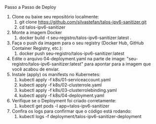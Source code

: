 Passo a Passo de Deploy
1. Clone ou baixe seu repositório localmente:
   1. git clone https://github.com/silvastefan/talos-ipv6-sanitizer.git
   2. cd talos-ipv6-sanitizer
2. Monte a imagem Docker
   1. docker build -t seu-registro/talos-ipv6-sanitizer:latest .
3. Faça o push da imagem para o seu registry (Docker Hub, GitHub Container Registry, etc.):
   1. docker push seu-registro/talos-ipv6-sanitizer:latest
4. Edite o arquivo 04-deployment.yaml na parte de image: "seu-registro/talos-ipv6-sanitizer:latest" para apontar para a imagem que você acabou de enviar.
5. Instale (apply) os manifests no Kubernetes:
   1. kubectl apply -f k8s/01-serviceaccount.yaml
   2. kubectl apply -f k8s/02-clusterrole.yaml
   3. kubectl apply -f k8s/03-clusterrolebinding.yaml
   4. kubectl apply -f k8s/04-deployment.yaml
6. Verifique se o Deployment foi criado corretamente:
   1. kubectl get pods -l app=talos-ipv6-sanitizer
7. Confira os logs para confirmar que o código está rodando:
   1. kubectl logs -f deployment/talos-ipv6-sanitizer-deployment